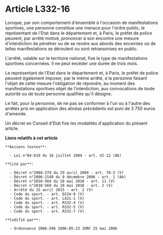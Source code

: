 # Article L332-16

Lorsque, par son comportement d'ensemble à l'occasion de manifestations sportives, une personne constitue une menace pour
l'ordre public, le représentant de l'Etat dans le département et, à Paris, le préfet de police peuvent, par arrêté motivé,
prononcer à son encontre une mesure d'interdiction de pénétrer ou de se rendre aux abords des enceintes où de telles
manifestations se déroulent ou sont retransmises en public.

L'arrêté, valable sur le territoire national, fixe le type de manifestations sportives concernées. Il ne peut excéder une
durée de trois mois.

Le représentant de l'Etat dans le département et, à Paris, le préfet de police peuvent également imposer, par le même arrêté,
à la personne faisant l'objet de cette mesure l'obligation de répondre, au moment des manifestations sportives objet de
l'interdiction, aux convocations de toute autorité ou de toute personne qualifiée qu'il désigne.

Le fait, pour la personne, de ne pas se conformer à l'un ou à l'autre des arrêtés pris en application des alinéas précédents
est puni de 3 750 euros d'amende.

Un décret en Conseil d'Etat fixe les modalités d'application du présent article.

**Liens relatifs à cet article**

	**Anciens textes**:

	  - Loi n°84-610 du 16 juillet 1984 - art. 42-12 (Ab)

	**Cité par**:

	  - Décret n°2004-374 du 29 avril 2004 - art. 78-3 (V)
	  - Décret n°2006-1549 du 8 décembre 2006 - art. 1 (Ab)
	  - Décret n°2010-569 du 28 mai 2010 - art. 11 (V)
	  - Décret n°2010-569 du 28 mai 2010 - art. 2 (V)
	  - Arrêté du 15 avril 2015 - art. 2 (V)
	  - Code du sport. - art. D224-9 (V)
	  - Code du sport. - art. L421-1 (V)
	  - Code du sport. - art. R332-4 (V)
	  - Code du sport. - art. R332-5 (V)
	  - Code du sport. - art. R332-7 (V)

	**Codifié par**:

	  - Ordonnance 2006-596 2006-05-23 JORF 25 mai 2006
